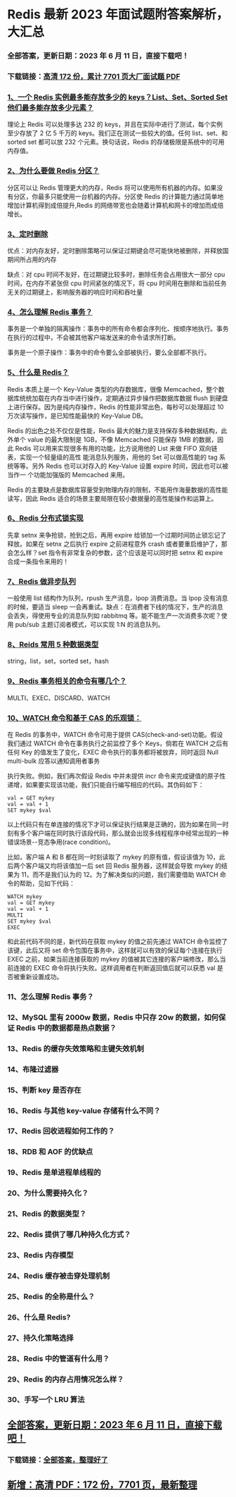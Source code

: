 # Redis 最新 2023 年面试题附答案解析，大汇总

### 全部答案，更新日期：2023 年 6 月 11 日，直接下载吧！

### 下载链接：[高清 172 份，累计 7701 页大厂面试题 PDF](https://gitlab.gaorta.com/devteam/learning-journey/study-materials-collection/-/tree/master/docs/index.md)

### [1、一个 Redis 实例最多能存放多少的 keys？List、Set、Sorted Set 他们最多能存放多少元素？](https://gitlab.gaorta.com/devteam/learning-journey/study-materials-collection/-/tree/master/docs/Redis/Redis最新2021年面试题附答案解析，大汇总.md#1一个redis实例最多能存放多少的keyslistsetsorted-set他们最多能存放多少元素)

理论上 Redis 可以处理多达 232 的 keys，并且在实际中进行了测试，每个实例至少存放了 2 亿 5 千万的 keys。我们正在测试一些较大的值。任何 list、set、和 sorted set 都可以放 232 个元素。换句话说，Redis 的存储极限是系统中的可用内存值。

### [2、为什么要做 Redis 分区？](https://gitlab.gaorta.com/devteam/learning-journey/study-materials-collection/-/tree/master/docs/Redis/Redis最新2021年面试题附答案解析，大汇总.md#2为什么要做redis分区)

分区可以让 Redis 管理更大的内存，Redis 将可以使用所有机器的内存。如果没有分区，你最多只能使用一台机器的内存。分区使 Redis 的计算能力通过简单地增加计算机得到成倍提升,Redis 的网络带宽也会随着计算机和网卡的增加而成倍增长。

### [3、定时删除](https://gitlab.gaorta.com/devteam/learning-journey/study-materials-collection/-/tree/master/docs/Redis/Redis最新2021年面试题附答案解析，大汇总.md#3定时删除)

优点：对内存友好，定时删除策略可以保证过期键会尽可能快地被删除，并释放国期间所占用的内存

缺点：对 cpu 时间不友好，在过期键比较多时，删除任务会占用很大一部分 cpu 时间，在内存不紧张但 cpu 时间紧张的情况下，将 cpu 时间用在删除和当前任务无关的过期键上，影响服务器的响应时间和吞吐量

### [4、怎么理解 Redis 事务？](https://gitlab.gaorta.com/devteam/learning-journey/study-materials-collection/-/tree/master/docs/Redis/Redis最新2021年面试题附答案解析，大汇总.md#4怎么理解redis事务)

事务是一个单独的隔离操作：事务中的所有命令都会序列化、按顺序地执行。事务在执行的过程中，不会被其他客户端发送来的命令请求所打断。

事务是一个原子操作：事务中的命令要么全部被执行，要么全部都不执行。

### [5、什么是 Redis？](https://gitlab.gaorta.com/devteam/learning-journey/study-materials-collection/-/tree/master/docs/Redis/Redis最新2021年面试题附答案解析，大汇总.md#5什么是redis)

Redis 本质上是一个 Key-Value 类型的内存数据库，很像 Memcached，整个数据库统统加载在内存当中进行操作，定期通过异步操作把数据库数据 flush 到硬盘上进行保存。因为是纯内存操作，Redis 的性能非常出色，每秒可以处理超过 10 万次读写操作，是已知性能最快的 Key-Value DB。

Redis 的出色之处不仅仅是性能，Redis 最大的魅力是支持保存多种数据结构，此外单个 value 的最大限制是 1GB，不像 Memcached 只能保存 1MB 的数据，因此 Redis 可以用来实现很多有用的功能，比方说用他的 List 来做 FIFO 双向链表，实现一个轻量级的高性 能消息队列服务，用他的 Set 可以做高性能的 tag 系统等等。另外 Redis 也可以对存入的 Key-Value 设置 expire 时间，因此也可以被当作一 个功能加强版的 Memcached 来用。

Redis 的主要缺点是数据库容量受到物理内存的限制，不能用作海量数据的高性能读写，因此 Redis 适合的场景主要局限在较小数据量的高性能操作和运算上。

### [6、Redis 分布式锁实现](https://gitlab.gaorta.com/devteam/learning-journey/study-materials-collection/-/tree/master/docs/Redis/Redis最新2021年面试题附答案解析，大汇总.md#6redis分布式锁实现)

先拿 setnx 来争抢锁，抢到之后，再用 expire 给锁加一个过期时间防止锁忘记了释放。如果在 setnx 之后执行 expire 之前进程意外 crash 或者要重启维护了，那会怎么样？set 指令有非常复杂的参数，这个应该是可以同时把 setnx 和 expire 合成一条指令来用的！

### [7、Redis 做异步队列](https://gitlab.gaorta.com/devteam/learning-journey/study-materials-collection/-/tree/master/docs/Redis/Redis最新2021年面试题附答案解析，大汇总.md#7redis做异步队列)

一般使用 list 结构作为队列，rpush 生产消息，lpop 消费消息。当 lpop 没有消息的时候，要适当 sleep 一会再重试。缺点：在消费者下线的情况下，生产的消息会丢失，得使用专业的消息队列如 rabbitmq 等。能不能生产一次消费多次呢？使用 pub/sub 主题订阅者模式，可以实现 1:N 的消息队列。

### [8、Reids 常用 5 种数据类型](https://gitlab.gaorta.com/devteam/learning-journey/study-materials-collection/-/tree/master/docs/Redis/Redis最新2021年面试题附答案解析，大汇总.md#8reids常用5种数据类型)

string，list，set，sorted set，hash

### [9、Redis 事务相关的命令有哪几个？](https://gitlab.gaorta.com/devteam/learning-journey/study-materials-collection/-/tree/master/docs/Redis/Redis最新2021年面试题附答案解析，大汇总.md#9redis-事务相关的命令有哪几个)

MULTI、EXEC、DISCARD、WATCH

### [10、WATCH 命令和基于 CAS 的乐观锁：](https://gitlab.gaorta.com/devteam/learning-journey/study-materials-collection/-/tree/master/docs/Redis/Redis最新2021年面试题附答案解析，大汇总.md#10watch命令和基于cas的乐观锁：)

在 Redis 的事务中，WATCH 命令可用于提供 CAS(check-and-set)功能。假设我们通过 WATCH 命令在事务执行之前监控了多个 Keys，倘若在 WATCH 之后有任何 Key 的值发生了变化，EXEC 命令执行的事务都将被放弃，同时返回 Null multi-bulk 应答以通知调用者事务

执行失败。例如，我们再次假设 Redis 中并未提供 incr 命令来完成键值的原子性递增，如果要实现该功能，我们只能自行编写相应的代码。其伪码如下：

```
val = GET mykey
val = val + 1
SET mykey $val
```

以上代码只有在单连接的情况下才可以保证执行结果是正确的，因为如果在同一时刻有多个客户端在同时执行该段代码，那么就会出现多线程程序中经常出现的一种错误场景--竞态争用(race condition)。

比如，客户端 A 和 B 都在同一时刻读取了 mykey 的原有值，假设该值为 10，此后两个客户端又均将该值加一后 set 回 Redis 服务器，这样就会导致 mykey 的结果为 11，而不是我们认为的 12。为了解决类似的问题，我们需要借助 WATCH 命令的帮助，见如下代码：

```
WATCH mykey
val = GET mykey
val = val + 1
MULTI
SET mykey $val
EXEC
```

和此前代码不同的是，新代码在获取 mykey 的值之前先通过 WATCH 命令监控了该键，此后又将 set 命令包围在事务中，这样就可以有效的保证每个连接在执行 EXEC 之前，如果当前连接获取的 mykey 的值被其它连接的客户端修改，那么当前连接的 EXEC 命令将执行失败。这样调用者在判断返回值后就可以获悉 val 是否被重新设置成功。

### 11、怎么理解 Redis 事务？

### 12、MySQL 里有 2000w 数据，Redis 中只存 20w 的数据，如何保证 Redis 中的数据都是热点数据？

### 13、Redis 的缓存失效策略和主键失效机制

### 14、布隆过滤器

### 15、判断 key 是否存在

### 16、Redis 与其他 key-value 存储有什么不同？

### 17、Redis 回收进程如何工作的？

### 18、RDB 和 AOF 的优缺点

### 19、Redis 是单进程单线程的

### 20、为什么需要持久化？

### 21、Redis 的数据类型？

### 22、Redis 提供了哪几种持久化方式？

### 23、Redis 内存模型

### 24、Redis 缓存被击穿处理机制

### 25、Redis 的全称是什么？

### 26、什么是 Redis?

### 27、持久化策略选择

### 28、Redis 中的管道有什么用？

### 29、Redis 的内存占用情况怎么样？

### 30、手写一个 LRU 算法

## [全部答案，更新日期：2023 年 6 月 11 日，直接下载吧！](https://gitlab.gaorta.com/devteam/learning-journey/study-materials-collection/-/tree/master/docs/daan.md)

### 下载链接：[全部答案，整理好了](https://gitlab.gaorta.com/devteam/learning-journey/study-materials-collection/-/tree/master/docs/daan.md)

## [新增：高清 PDF：172 份，7701 页，最新整理](https://gitlab.gaorta.com/devteam/learning-journey/study-materials-collection/-/tree/master/docs/daan.md)
